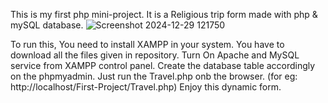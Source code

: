 This is my first php mini-project. It is a Religious trip form made with php & mySQL database.
![Screenshot 2024-12-29 121750](https://github.com/user-attachments/assets/a1d26ee5-ab2e-4957-9b0a-76601d5b6fcc)

To run this, You need to install XAMPP in your system.
You have to download all the files given in repository.
Turn On Apache and MySQL service from XAMPP control panel.
Create the database table accordingly on the phpmyadmin.
Just run the Travel.php onb the browser. (for eg: http://localhost/First-Project/Travel.php)
Enjoy this dynamic form.
